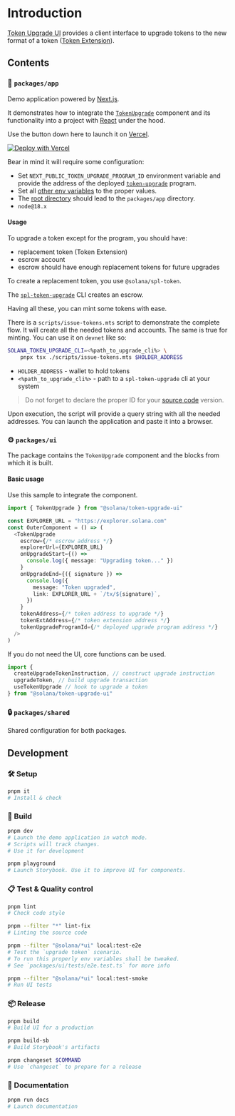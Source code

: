 # Introduction 

[Token Upgrade UI](https://github.com/hoodieshq/token-upgrade-ui) provides a client interface to upgrade tokens to the new format of a token ([Token Extension](https://solana.com/solutions/token-extensions)).

## Contents

### 🚀 `packages/app`

Demo application powered by [Next.js](https://nextjs.org).

It demonstrates how to integrate the [`TokenUpgrade`](https://github.com/hoodieshq/token-upgrade-ui/blob/main/packages/app/src/widgets/index-page.tsx#L52-L67) component and its functionality into a project with [React](https://react.dev) under the hood.

Use the button down here to launch it on [Vercel](https://vercel.com).

[![Deploy with Vercel](https://vercel.com/button)](https://vercel.com/new/clone?repository-url=https%3A%2F%2Fgithub.com%2Fhoodieshq%2Ftoken-upgrade-ui&env=NEXT_PUBLIC_CLUSTER_URL&env=NEXT_PUBLIC_ESCROW_AUTHY_ADDRESS&env=NEXT_PUBLIC_ORIGIN_TOKEN_ADDRESS&env=NEXT_PUBLIC_TARGET_TOKEN_ADDRESS&env=NEXT_PUBLIC_TOKEN_UPGRADE_PROGRAM_ID&envDescription=Upgrade%20Program%20Address%20Variables&root-directory=packages%2Fapp&project-name=solana-token-upgrade-app&repository-name=solana-token-upgrade-app&demo-title=Token%20Upgrade%20UI&demo-description=App%20to%20Upgrade%20Token%20on%20Solana%20Blockchain)

Bear in mind it will require some configuration:

- Set `NEXT_PUBLIC_TOKEN_UPGRADE_PROGRAM_ID` environment variable and provide the address of the deployed [`token-upgrade`](https://github.com/solana-labs/solana-program-library/tree/master/token-upgrade) program.
- Set all [other env variables](/packages/app/.env) to the proper values.
- The [root directory](https://vercel.com/docs/deployments/configure-a-build#root-directory) should lead to the `packages/app` directory.
- `node@18.x`

#### Usage

To upgrade a token except for the program, you should have:
- replacement token (Token Extension)
- escrow account
- escrow should have enough replacement tokens for future upgrades

To create a replacement token, you use `@solana/spl-token`.

The [`spl-token-upgrade`](https://github.com/solana-labs/solana-program-library/tree/master/token-upgrade/cli) CLI creates an escrow.

Having all these, you can mint some tokens with ease.

There is a `scripts/issue-tokens.mts` script to demonstrate the complete flow. It will create all the needed tokens and accounts. The same is true for minting. You can use it on `devnet` like so:

```sh
SOLANA_TOKEN_UPGRADE_CLI=<%path_to_upgrade_cli%> \
    pnpx tsx ./scripts/issue-tokens.mts $HOLDER_ADDRESS
```
- `HOLDER_ADDRESS` - wallet to hold tokens
- `<%path_to_upgrade_cli%>` - path to a `spl-token-upgrade` cli at your system

> Do not forget to declare the proper ID for your [source code](https://github.com/solana-labs/solana-program-library/blob/master/token-upgrade/program/src/lib.rs#L15) version.

Upon execution, the script will provide a query string with all the needed addresses. You can launch the application and paste it into a browser.

### ⚙️  `packages/ui`

The package contains the `TokenUpgrade` component and the blocks from which it is built.

#### Basic usage

Use this sample to integrate the component.

```typescript
import { TokenUpgrade } from "@solana/token-upgrade-ui"

const EXPLORER_URL = "https://explorer.solana.com"
const OuterComponent = () => (
  <TokenUpgrade
    escrow={/* escrow address */}
    explorerUrl={EXPLORER_URL}
    onUpgradeStart={() =>
      console.log({ message: "Upgrading token..." })
    }
    onUpgradeEnd={({ signature }) =>
      console.log({
        message: "Token upgraded",
        link: EXPLORER_URL + `/tx/${signature}`,
      })
    }
    tokenAddress={/* token address to upgrade */}
    tokenExtAddress={/* token extension address */}
    tokenUpgradeProgramId={/* deployed upgrade program address */}
  />
)
```

If you do not need the UI, core functions can be used.

```typescript
import { 
  createUpgradeTokenInstruction, // construct upgrade instruction
  upgradeToken, // build upgrade transaction
  useTokenUpgrade // hook to upgrade a token
} from "@solana/token-upgrade-ui"
```

### 🔒 `packages/shared`

Shared configuration for both packages.

## Development

### 🛠️ Setup

```sh
pnpm it
# Install & check
```

### 💪 Build

```sh
pnpm dev
# Launch the demo application in watch mode.
# Scripts will track changes. 
# Use it for development
```

```sh
pnpm playground
# Launch Storybook. Use it to improve UI for components.
```

### 📋 Test & Quality control

```sh
pnpm lint
# Check code style
```

```sh
pnpm --filter "*" lint-fix
# Linting the source code
```

```sh
pnpm --filter "@solana/*ui" local:test-e2e
# Test the `upgrade token` scenario. 
# To run this properly env variables shall be tweaked. 
# See `packages/ui/tests/e2e.test.ts` for more info
```

```sh
pnpm --filter "@solana/*ui" local:test-smoke
# Run UI tests
```

### 📦 Release

```sh
pnpm build
# Build UI for a production
```

```sh
pnpm build-sb
# Build Storybook's artifacts
```

```sh
pnpm changeset $COMMAND
# Use `changeset` to prepare for a release
```

### 📒 Documentation

```sh
pnpm run docs
# Launch documentation
```
